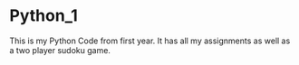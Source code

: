 # Python_1
This is my Python Code from first year. It has all my assignments as well as a two player sudoku game.
